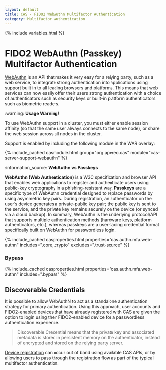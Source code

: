 ```yaml
---
layout: default
title: CAS - FIDO2 WebAuthn Multifactor Authentication
category: Multifactor Authentication
---
```


{% include variables.html %}

# FIDO2 WebAuthn (Passkey) Multifactor Authentication

[WebAuthn](https://webauthn.io/) is an API that makes it very easy 
for a relying party, such as a web service, to integrate strong 
authentication into applications using support built in to all leading browsers and platforms. This means 
that web services can now easily offer their users strong authentication with a choice of authenticators 
such as security keys or built-in platform authenticators such as biometric readers.

<div class="alert alert-warning">:warning: <strong>Usage Warning!</strong><p>To use WebAuthn support in a cluster,
you must either enable session affinity (so that the same user always connects to the same node),
or share the web session across all nodes in the cluster.</p></div>

Support is enabled by including the following module in the WAR overlay:

{% include_cached casmodule.html group="org.apereo.cas" module="cas-server-support-webauthn" %}

<div class="alert alert-info">:information_source: <strong>WebAuthn vs Passkeys</strong><p>
<strong>WebAuthn (Web Authentication)</strong> is a W3C specification and browser API 
that enables web applications to register 
and authenticate users using public-key cryptography in a phishing-resistant way.
<strong>Passkeys</strong> are a specific type of WebAuthn credential designed to replace 
passwords by using asymmetric key pairs. During registration, an authenticator on 
the user’s device generates a private-public key pair; the public key is sent to the 
service, and the private key remains securely on the device (or synced via a cloud backup).
In summary, WebAuthn is the underlying protocol/API that supports multiple authentication 
methods (hardware keys, platform authenticators, etc.), whereas passkeys are a user-facing 
credential format specifically built on WebAuthn for passwordless login.
</p></div>

{% include_cached casproperties.html properties="cas.authn.mfa.web-authn" includes=".core,.crypto" excludes=".trust-source" %}

### Bypass

{% include_cached casproperties.html properties="cas.authn.mfa.web-authn" includes=".bypass" %}

## Discoverable Credentials

It is possible to allow WebAuthN to act as a standalone authentication strategy for primary authentication. Using this approach,
user accounts and FIDO2-enabled devices that have already registered with 
CAS are given the option to login using their FIDO2-enabled device for a passwordless authentication experience.

> Discoverable Credential means that the private key and associated metadata is stored in persistent 
memory on the authenticator, instead of encrypted and stored on the relying party server. 

[Device registration](FIDO2-WebAuthn-Authentication-Registration.html) can occur out of band using 
available CAS APIs, or by allowing users to pass through the registration flow
as part of the typical multifactor authentication. 
